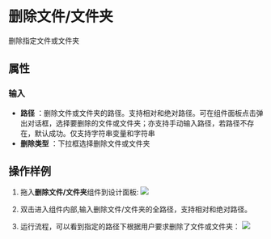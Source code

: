 # 删除文件/文件夹

删除指定文件或文件夹

## 属性

### 输入

- **路径** ：删除文件或文件夹的路径。支持相对和绝对路径。可在组件面板点击弹出对话框，选择要删除的文件或文件夹；亦支持手动输入路径，若路径不存在，默认成功。仅支持字符串变量和字符串
- **删除类型** ：下拉框选择删除文件或文件夹

## 操作样例
1. 拖入**删除文件/文件夹**组件到设计面板:
![](https://docimages.blob.core.chinacloudapi.cn/images/Activities/deleteFile-1.png)

2. 双击进入组件内部,输入删除文件/文件夹的全路径，支持相对和绝对路径。

3. 运行流程，可以看到指定的路径下根据用户要求删除了文件或文件夹：
![](https://docimages.blob.core.chinacloudapi.cn/images/Activities/deleteFile-2.png)
